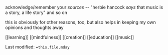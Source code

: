 acknowledge/remember your *sources* -- "herbie hancock *says* that music is a story, a life story" and so on

this is obviously for other reasons, too, but also helps in keeping my own opinions and thoughts away
 
[[learning]]
[[mindfulness]]
[[creation]]
[[education]]
[[music]]



Last modified: `=this.file.mday`